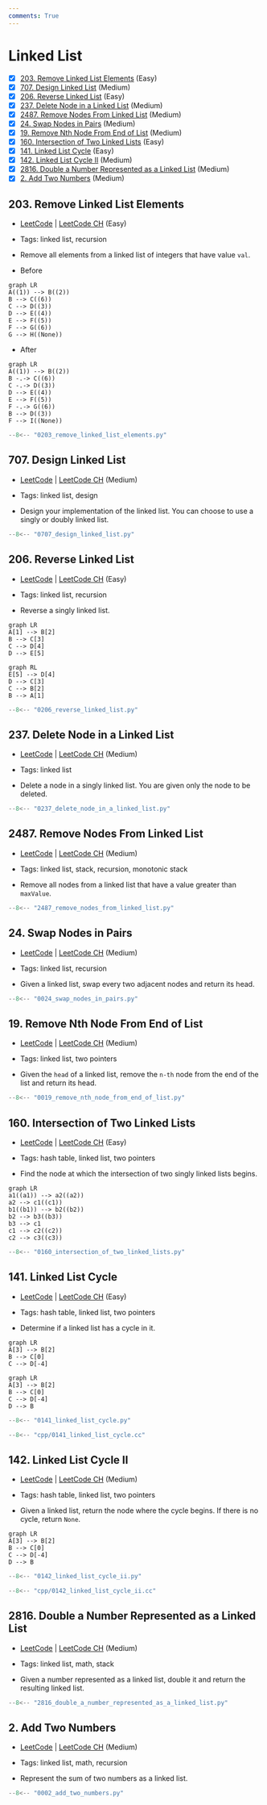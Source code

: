 ```yaml
---
comments: True
---
```


# Linked List

- [x] [203. Remove Linked List Elements](https://leetcode.cn/problems/remove-linked-list-elements/) (Easy)
- [x] [707. Design Linked List](https://leetcode.cn/problems/design-linked-list/) (Medium)
- [x] [206. Reverse Linked List](https://leetcode.cn/problems/reverse-linked-list/) (Easy)
- [x] [237. Delete Node in a Linked List](https://leetcode.cn/problems/delete-node-in-a-linked-list/) (Medium)
- [x] [2487. Remove Nodes From Linked List](https://leetcode.cn/problems/remove-nodes-from-linked-list/) (Medium)
- [x] [24. Swap Nodes in Pairs](https://leetcode.cn/problems/swap-nodes-in-pairs/) (Medium)
- [x] [19. Remove Nth Node From End of List](https://leetcode.cn/problems/remove-nth-node-from-end-of-list/) (Medium)
- [x] [160. Intersection of Two Linked Lists](https://leetcode.cn/problems/intersection-of-two-linked-lists/) (Easy)
- [x] [141. Linked List Cycle](https://leetcode.cn/problems/linked-list-cycle/) (Easy)
- [x] [142. Linked List Cycle II](https://leetcode.cn/problems/linked-list-cycle-ii/) (Medium)
- [x] [2816. Double a Number Represented as a Linked List](https://leetcode.cn/problems/double-a-number-represented-as-a-linked-list/) (Medium)
- [x] [2. Add Two Numbers](https://leetcode.cn/problems/add-two-numbers/) (Medium)

## 203. Remove Linked List Elements

-   [LeetCode](https://leetcode.com/problems/remove-linked-list-elements/) | [LeetCode CH](https://leetcode.cn/problems/remove-linked-list-elements/) (Easy)

-   Tags: linked list, recursion
-   Remove all elements from a linked list of integers that have value `val`.

-   Before

```mermaid
graph LR
A((1)) --> B((2))
B --> C((6))
C --> D((3))
D --> E((4))
E --> F((5))
F --> G((6))
G --> H((None))
```

-   After

```mermaid
graph LR
A((1)) --> B((2))
B -.-> C((6))
C -.-> D((3))
D --> E((4))
E --> F((5))
F -.-> G((6))
B --> D((3))
F --> I((None))
```

```python title="203. Remove Linked List Elements - Python Solution"
--8<-- "0203_remove_linked_list_elements.py"
```

## 707. Design Linked List

-   [LeetCode](https://leetcode.com/problems/design-linked-list/) | [LeetCode CH](https://leetcode.cn/problems/design-linked-list/) (Medium)

-   Tags: linked list, design
-   Design your implementation of the linked list. You can choose to use a singly or doubly linked list.

```python title="707. Design Linked List - Python Solution"
--8<-- "0707_design_linked_list.py"
```

## 206. Reverse Linked List

-   [LeetCode](https://leetcode.com/problems/reverse-linked-list/) | [LeetCode CH](https://leetcode.cn/problems/reverse-linked-list/) (Easy)

-   Tags: linked list, recursion
-   Reverse a singly linked list.

```mermaid
graph LR
A[1] --> B[2]
B --> C[3]
C --> D[4]
D --> E[5]
```

```mermaid
graph RL
E[5] --> D[4]
D --> C[3]
C --> B[2]
B --> A[1]
```

```python title="206. Reverse Linked List - Python Solution"
--8<-- "0206_reverse_linked_list.py"
```

## 237. Delete Node in a Linked List

-   [LeetCode](https://leetcode.com/problems/delete-node-in-a-linked-list/) | [LeetCode CH](https://leetcode.cn/problems/delete-node-in-a-linked-list/) (Medium)

-   Tags: linked list
-   Delete a node in a singly linked list. You are given only the node to be deleted.

```python title="237. Delete Node in a Linked List - Python Solution"
--8<-- "0237_delete_node_in_a_linked_list.py"
```

## 2487. Remove Nodes From Linked List

-   [LeetCode](https://leetcode.com/problems/remove-nodes-from-linked-list/) | [LeetCode CH](https://leetcode.cn/problems/remove-nodes-from-linked-list/) (Medium)

-   Tags: linked list, stack, recursion, monotonic stack
-   Remove all nodes from a linked list that have a value greater than `maxValue`.

```python title="2487. Remove Nodes From Linked List - Python Solution"
--8<-- "2487_remove_nodes_from_linked_list.py"
```

## 24. Swap Nodes in Pairs

-   [LeetCode](https://leetcode.com/problems/swap-nodes-in-pairs/) | [LeetCode CH](https://leetcode.cn/problems/swap-nodes-in-pairs/) (Medium)

-   Tags: linked list, recursion
-   Given a linked list, swap every two adjacent nodes and return its head.

```python title="24. Swap Nodes in Pairs - Python Solution"
--8<-- "0024_swap_nodes_in_pairs.py"
```

## 19. Remove Nth Node From End of List

-   [LeetCode](https://leetcode.com/problems/remove-nth-node-from-end-of-list/) | [LeetCode CH](https://leetcode.cn/problems/remove-nth-node-from-end-of-list/) (Medium)

-   Tags: linked list, two pointers
-   Given the `head` of a linked list, remove the `n-th` node from the end of the list and return its head.

```python title="19. Remove Nth Node From End of List - Python Solution"
--8<-- "0019_remove_nth_node_from_end_of_list.py"
```

## 160. Intersection of Two Linked Lists

-   [LeetCode](https://leetcode.com/problems/intersection-of-two-linked-lists/) | [LeetCode CH](https://leetcode.cn/problems/intersection-of-two-linked-lists/) (Easy)

-   Tags: hash table, linked list, two pointers
-   Find the node at which the intersection of two singly linked lists begins.

```mermaid
graph LR
a1((a1)) --> a2((a2))
a2 --> c1((c1))
b1((b1)) --> b2((b2))
b2 --> b3((b3))
b3 --> c1
c1 --> c2((c2))
c2 --> c3((c3))
```

```python title="160. Intersection of Two Linked Lists - Python Solution"
--8<-- "0160_intersection_of_two_linked_lists.py"
```

## 141. Linked List Cycle

-   [LeetCode](https://leetcode.com/problems/linked-list-cycle/) | [LeetCode CH](https://leetcode.cn/problems/linked-list-cycle/) (Easy)

-   Tags: hash table, linked list, two pointers
-   Determine if a linked list has a cycle in it.

```mermaid
graph LR
A[3] --> B[2]
B --> C[0]
C --> D[-4]
```

```mermaid
graph LR
A[3] --> B[2]
B --> C[0]
C --> D[-4]
D --> B
```

```python title="141. Linked List Cycle - Python Solution"
--8<-- "0141_linked_list_cycle.py"
```

```cpp title="141. Linked List Cycle - C++ Solution"
--8<-- "cpp/0141_linked_list_cycle.cc"
```

## 142. Linked List Cycle II

-   [LeetCode](https://leetcode.com/problems/linked-list-cycle-ii/) | [LeetCode CH](https://leetcode.cn/problems/linked-list-cycle-ii/) (Medium)

-   Tags: hash table, linked list, two pointers
-   Given a linked list, return the node where the cycle begins. If there is no cycle, return `None`.

```mermaid
graph LR
A[3] --> B[2]
B --> C[0]
C --> D[-4]
D --> B
```

```python title="142. Linked List Cycle II - Python Solution"
--8<-- "0142_linked_list_cycle_ii.py"
```

```cpp title="142. Linked List Cycle II - C++ Solution"
--8<-- "cpp/0142_linked_list_cycle_ii.cc"
```

## 2816. Double a Number Represented as a Linked List

-   [LeetCode](https://leetcode.com/problems/double-a-number-represented-as-a-linked-list/) | [LeetCode CH](https://leetcode.cn/problems/double-a-number-represented-as-a-linked-list/) (Medium)

-   Tags: linked list, math, stack
-   Given a number represented as a linked list, double it and return the resulting linked list.

```python title="2816. Double a Number Represented as a Linked List - Python Solution"
--8<-- "2816_double_a_number_represented_as_a_linked_list.py"
```

## 2. Add Two Numbers

-   [LeetCode](https://leetcode.com/problems/add-two-numbers/) | [LeetCode CH](https://leetcode.cn/problems/add-two-numbers/) (Medium)

-   Tags: linked list, math, recursion
-   Represent the sum of two numbers as a linked list.

```python title="2. Add Two Numbers - Python Solution"
--8<-- "0002_add_two_numbers.py"
```
